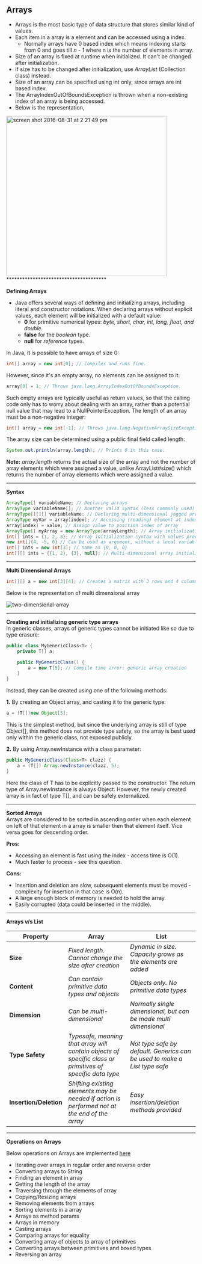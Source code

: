 ## Arrays

- Arrays is the most basic type of data structure that stores similar kind of values. 
- Each item in a array is a element and can be accessed using a index. 
    - Normally arrays have 0 based index which means indexing starts from 0 and goes till _n - 1_ where n is the number of elements in array.
- Size of an array is fixed at runtime when initialized. It can't be changed after initialization.
- If size has to be changed after initialization, use _ArrayList_ (Collection class) instead.
- Size of an array can be specified using int only, since arrays are int based index.
- The ArrayIndexOutOfBoundsException is thrown when a non-existing index of an array is being accessed.
- Below is the representation, 

<img width="426" alt="screen shot 2016-08-31 at 2 21 49 pm" src="https://cloud.githubusercontent.com/assets/3439029/18146774/600b0d4a-6f86-11e6-8005-3f6da1afc95f.png">
**************************************

**Defining Arrays**
- Java offers several ways of defining and initializing arrays, including literal and constructor notations. When declaring arrays without explicit values, each element will be initialized with a default value:
    - **0** for primitive numerical types: _byte, short, char, int, long, float, and double._
    - **false** for the _boolean_ type.
    - **null** for _reference_ types.

In Java, it is possible to have arrays of size 0:
```java 
int[] array = new int[0]; // Compiles and runs fine.
```
However, since it's an empty array, no elements can be assigned to it:
```java
array[0] = 1; // Throws java.lang.ArrayIndexOutOfBoundsException.
```
Such empty arrays are typically useful as return values, so that the calling code only has to worry about dealing with an array, rather than a potential null value that may lead to a NullPointerException.
The length of an array must be a non-negative integer:
```java
int[] array = new int[-1]; // Throws java.lang.NegativeArraySizeException
```
The array size can be determined using a public final field called length:
```java
System.out.println(array.length); // Prints 0 in this case.
```
**Note:** _array.length_ returns the actual size of the array and not the number of array elements which were assigned a value, unlike ArrayList#size() which returns the number of array elements which were assigned a value.
**************************************

**Syntax**
```java
ArrayType[] variableName; // Declaring arrays
ArrayType variableName[]; // Another valid syntax (less commonly used)
ArrayType[][][] variableName; // Declaring multi-dimensional jagged arrays (repeat []s)
ArrayType myVar = array[index]; // Accessing (reading) element at index
array[index] = value; // Assign value to position index of array
ArrayType[] myArray = new ArrayType[arrayLength]; // Array initialization syntax
int[] ints = {1, 2, 3}; // Array initialization syntax with values provided, length is inferred from the number of provided values: {[value1[, value2]*]}
new int[]{4, -5, 6} // Can be used as argument, without a local variable
int[] ints = new int[3]; // same as {0, 0, 0}
int[][] ints = {{1, 2}, {3}, null}; // Multi-dimensional array initialization. int[] extends Object (and so does anyType[]) so null is a valid value.
```
**************************************

**Multi Dimensional Arrays**  
```java
int[][] a = new int[3][4]; // Creates a matrix with 3 rows and 4 columns
```
Below is the representation of multi dimensional array  

![two-dimensional-array](https://cloud.githubusercontent.com/assets/3439029/18147340/0729cd8a-6f89-11e6-841f-5ac5bf53bd02.png)
**************************************

**Creating and initializing generic type arrays**  
In generic classes, arrays of generic types cannot be initiated like so due to type erasure:
```java
public class MyGenericClass<T> {
    private T[] a;

    public MyGenericClass() {
        a = new T[5]; // Compile time error: generic array creation
    }
}
```
Instead, they can be created using one of the following methods:  

**1.** By creating an Object array, and casting it to the generic type:
```java
a = (T[])new Object[5];
```
This is the simplest method, but since the underlying array is still of type Object[], this method does not provide type safety, so the array is best used only within the generic class, not exposed publicly.  

**2.** By using Array.newInstance with a class parameter:
```java
public MyGenericClass(Class<T> clazz) {
    a = (T[]) Array.newInstance(clazz, 5);
}
```
Here the class of T has to be explicitly passed to the constructor. The return type of Array.newInstance is always Object. However, the newly created array is in fact of type T[], and can be safely externalized.
**************************************

**Sorted Arrays**  
Arrays are considered to be sorted in ascending order when each element on left of that element in a array is smaller then that element itself. Vice versa goes for descending order.

**Pros:**
- Accessing an element is fast using the index - access time is O(1).
- Much faster to process - see this question.  
    
**Cons:**
- Insertion and deletion are slow, subsequent elements must be moved - complexity for insertion in that case is O(n).
- A large enough block of memory is needed to hold the array.
- Easily corrupted (data could be inserted in the middle).  

**************************************

**Arrays v/s List**

| **Property**        | **Array**           | **List**  |
| ------------- |-------------| -----|
| **Size** | _Fixed length. Cannot change the size after creation_ | _Dynamic in size. Capacity grows as the elements are added_ |
| **Content** | _Can contain primitive data types and objects_ | _Objects only. No primitive data types_ |
| **Dimension** | _Can be multi-dimensional_ | _Normally single dimensional, but can be made multi dimensional_ |
| **Type Safety** | _Typesafe, meaning that array will contain objects of specific class or primitives of specific data type_ | _Not type safe by default. Generics can be used to make a List type safe_ |
| **Insertion/Deletion** | _Shifting existing elements may be needed if action is performed not at the end of the array_ | _Easy insertion/deletion methods provided_ |
**************************************

**Operations on Arrays** 

Below operations on Arrays are implemented [here](../Arrays/BasicOperations.java)
- Iterating over arrays in regular order and reverse order
- Converting arrays to String
- Finding an element in array
- Getting the length of the array
- Traversing through the elements of array
- Copying/Resizing arrays
- Removing elements from arrays
- Sorting elements in a array
- Arrays as method params
- Arrays in memory
- Casting arrays
- Comparing arrays for equality
- Converting array of objects to array of primitives
- Converting arrays between primitives and boxed types
- Reversing an array
